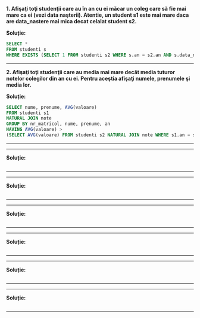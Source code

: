 **1. Afişaţi toţi studenţii care au în an cu ei măcar un coleg care să fie mai mare ca ei (vezi data naşterii). Atentie, un student s1 este mai mare daca are data_nastere mai mica decat celalat student s2.**

**Soluție:**
```sql
SELECT *
FROM studenti s
WHERE EXISTS (SELECT 1 FROM studenti s2 WHERE s.an = s2.an AND s.data_nastere > s2.data_nastere);
```
---
**2. Afişaţi toţi studenţii care au media mai mare decât media tuturor notelor colegilor din an cu ei. Pentru aceştia afişaţi numele, prenumele şi media lor.**

**Soluție:**
```sql
SELECT nume, prenume, AVG(valoare)
FROM studenti s1
NATURAL JOIN note
GROUP BY nr_matricol, nume, prenume, an
HAVING AVG(valoare) >
(SELECT AVG(valoare) FROM studenti s2 NATURAL JOIN note WHERE s1.an = s2.an);
```
---
** **

**Soluție:**
```sql

```
---
** **

**Soluție:**
```sql

```
---
** **

**Soluție:**
```sql

```
---
** **

**Soluție:**
```sql

```
---
** **

**Soluție:**
```sql

```
---
** **

**Soluție:**
```sql

```
---
